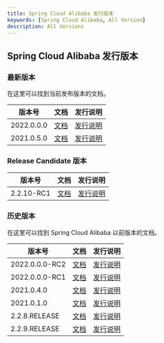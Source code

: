 ```yaml
---
title: Spring Cloud Alibaba 发行版本
keywords: [Spring Cloud Alibaba, All Version]
description: All Versions
---
```


## Spring Cloud Alibaba 发行版本

### 最新版本

在这里可以找到当前发布版本的文档。

| 版本号     | 文档                                         | 发行说明                                                                            |
| ---------- | -------------------------------------------- | ----------------------------------------------------------------------------------- |
| 2022.0.0.0 | [文档](/docs/2022.0.0.0/overview/what-is-sca) | [发行说明](https://github.com/alibaba/spring-cloud-alibaba/releases/tag/2022.0.0.0) |
| 2021.0.5.0 | [文档](/docs/2021.0.5.0/overview/what-is-sca) | [发行说明](https://github.com/alibaba/spring-cloud-alibaba/releases/tag/2021.0.5.0) |

### Release Candidate 版本

| 版本号     | 文档                                         | 发行说明                                                                            |
| ---------- | -------------------------------------------- | ----------------------------------------------------------------------------------- |
| 2.2.10-RC1 | [文档](/docs/2.2.10-RC1/overview/what-is-sca) | [发行说明](https://github.com/alibaba/spring-cloud-alibaba/releases/tag/2.2.10-RC1) |

### 历史版本

在这里可以找到 Spring Cloud Alibaba 以前版本的文档。

| 版本号         | 文档                                             | 发行说明                                                                                |
| -------------- | ------------------------------------------------ | --------------------------------------------------------------------------------------- |
| 2022.0.0.0-RC2 | [文档](/docs/2022.0.0.0-RC2/overview/what-is-sca) | [发行说明](https://github.com/alibaba/spring-cloud-alibaba/releases/tag/2022.0.0.0-RC2) |
| 2022.0.0.0-RC1 | [文档](/docs/2022.0.0.0-RC1/overview/what-is-sca) | [发行说明](https://github.com/alibaba/spring-cloud-alibaba/releases/tag/2022.0.0.0-RC1) |
| 2021.0.4.0     | [文档](/docs/2021.0.4.0/overview/what-is-sca)     | [发行说明](https://github.com/alibaba/spring-cloud-alibaba/releases/tag/2021.0.4.0)     |
| 2021.0.1.0     | [文档](/docs/2021.0.1.0/overview/what-is-sca)     | [发行说明](https://github.com/alibaba/spring-cloud-alibaba/releases/tag/2021.0.5.0)     |
| 2.2.8.RELEASE  | [文档](/docs/2.2.8.RELEASE/overview/what-is-sca)  | [发行说明](https://github.com/alibaba/spring-cloud-alibaba/releases/tag/2.2.8.RELEASE)  |
| 2.2.9.RELEASE  | [文档](/docs/2.2.9.RELEASE/overview/what-is-sca)  | [发行说明](https://github.com/alibaba/spring-cloud-alibaba/releases/tag/2.2.9.RELEASE)  |
